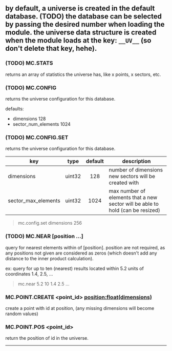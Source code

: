 by default, a universe is created in the default database. (TODO) the database can be selected by passing the desired number when loading the module. the universe data structure is created when the module loads at the key: `__UV__` (so don't delete that key, hehe).
---

### (TODO) MC.STATS

returns an array of statistics the universe has, like x points, x sectors, etc.

### (TODO) MC.CONFIG

returns the universe configuration for this database.

defaults:
- dimensions 128
- sector_num_elements 1024

### (TODO) MC.CONFIG.SET <key> <value>

returns the universe configuration for this database.

| key                 | type   | default | description |
|---------------------|:------:|:-------:|-------------|
| dimensions          | uint32 | 128     | number of dimensions new sectors will be created with |
| sector_max_elements | uint32 | 1024    | max number of elements that a new sector will be able to hold (can be resized) |

> mc.config.set dimensions 256

### (TODO) MC.NEAR <radius> <results> [position ...]

query for nearest <results> elements within <radius> of [position]. position are not required, as any positions not given are considered as zeros (which doesn't add any distance to the inner product calculation).

ex: query for up to ten (nearest) results located within 5.2 units of coordinates 1.4, 2.5, ...

> mc.near 5.2 10 1.4 2.5 ...

### MC.POINT.CREATE <point_id> <position:float(dimensions)>

create a point with id at position, (any missing dimensions will become random values)

### MC.POINT.POS <point_id>

return the position of id in the universe.

-----
